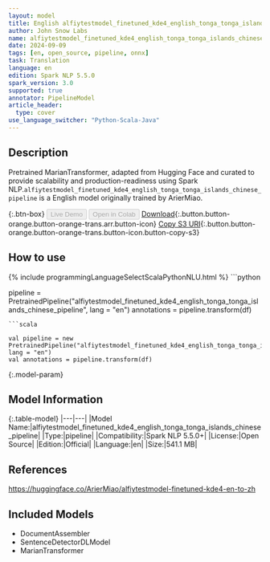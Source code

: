 ```yaml
---
layout: model
title: English alfiytestmodel_finetuned_kde4_english_tonga_tonga_islands_chinese_pipeline pipeline MarianTransformer from ArierMiao
author: John Snow Labs
name: alfiytestmodel_finetuned_kde4_english_tonga_tonga_islands_chinese_pipeline
date: 2024-09-09
tags: [en, open_source, pipeline, onnx]
task: Translation
language: en
edition: Spark NLP 5.5.0
spark_version: 3.0
supported: true
annotator: PipelineModel
article_header:
  type: cover
use_language_switcher: "Python-Scala-Java"
---
```


## Description

Pretrained MarianTransformer, adapted from Hugging Face and curated to provide scalability and production-readiness using Spark NLP.`alfiytestmodel_finetuned_kde4_english_tonga_tonga_islands_chinese_pipeline` is a English model originally trained by ArierMiao.

{:.btn-box}
<button class="button button-orange" disabled>Live Demo</button>
<button class="button button-orange" disabled>Open in Colab</button>
[Download](https://s3.amazonaws.com/auxdata.johnsnowlabs.com/public/models/alfiytestmodel_finetuned_kde4_english_tonga_tonga_islands_chinese_pipeline_en_5.5.0_3.0_1725891591321.zip){:.button.button-orange.button-orange-trans.arr.button-icon}
[Copy S3 URI](s3://auxdata.johnsnowlabs.com/public/models/alfiytestmodel_finetuned_kde4_english_tonga_tonga_islands_chinese_pipeline_en_5.5.0_3.0_1725891591321.zip){:.button.button-orange.button-orange-trans.button-icon.button-copy-s3}

## How to use



<div class="tabs-box" markdown="1">
{% include programmingLanguageSelectScalaPythonNLU.html %}
```python

pipeline = PretrainedPipeline("alfiytestmodel_finetuned_kde4_english_tonga_tonga_islands_chinese_pipeline", lang = "en")
annotations =  pipeline.transform(df)   

```
```scala

val pipeline = new PretrainedPipeline("alfiytestmodel_finetuned_kde4_english_tonga_tonga_islands_chinese_pipeline", lang = "en")
val annotations = pipeline.transform(df)

```
</div>

{:.model-param}
## Model Information

{:.table-model}
|---|---|
|Model Name:|alfiytestmodel_finetuned_kde4_english_tonga_tonga_islands_chinese_pipeline|
|Type:|pipeline|
|Compatibility:|Spark NLP 5.5.0+|
|License:|Open Source|
|Edition:|Official|
|Language:|en|
|Size:|541.1 MB|

## References

https://huggingface.co/ArierMiao/alfiytestmodel-finetuned-kde4-en-to-zh

## Included Models

- DocumentAssembler
- SentenceDetectorDLModel
- MarianTransformer